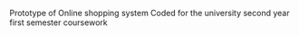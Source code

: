 Prototype of Online shopping system
Coded for the university second year first semester coursework 
